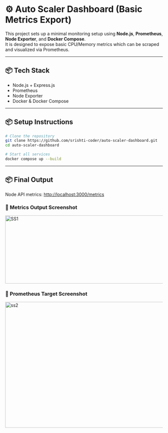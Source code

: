 # ⚙️ Auto Scaler Dashboard (Basic Metrics Export)

This project sets up a minimal monitoring setup using **Node.js**, **Prometheus**, **Node Exporter**, and **Docker Compose**.  
It is designed to expose basic CPU/Memory metrics which can be scraped and visualized via Prometheus.

---

## 📦 Tech Stack

- Node.js + Express.js
- Prometheus
- Node Exporter
- Docker & Docker Compose

---
## 📦 Setup Instructions

```bash
# Clone the repository
git clone https://github.com/srishti-coder/auto-scaler-dashboard.git
cd auto-scaler-dashboard

# Start all services
docker compose up --build

```
---

## 📦 Final Output

Node API metrics: [http://localhost:3000/metrics](http://localhost:3000/metrics)

### 📸 Metrics Output Screenshot
<img width="1358" height="218" alt="SS1" src="https://github.com/user-attachments/assets/9b50a3c6-f1e2-4b41-8215-4872cb0edbda" />


### 📸 Prometheus Target Screenshot
<img width="687" height="403" alt="ss2" src="https://github.com/user-attachments/assets/52f1f853-0093-4819-9c72-5a70ac7362ac" />


